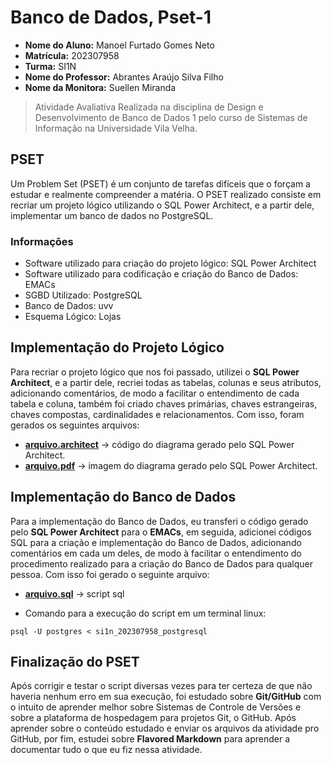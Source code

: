 # Banco de Dados, Pset-1
* **Nome do Aluno:** Manoel Furtado Gomes Neto
* **Matrícula:** 202307958
* **Turma:** SI1N
* **Nome do Professor:** Abrantes Araújo Silva Filho
* **Nome da Monitora:** Suellen Miranda

> Atividade Avaliativa Realizada na disciplina de Design e Desenvolvimento de Banco de Dados 1 pelo curso de Sistemas de Informação na Universidade Vila Velha.

## PSET
Um Problem Set (PSET) é um conjunto de tarefas difíceis que o forçam a estudar e realmente compreender a matéria. O PSET realizado consiste em recriar um projeto lógico utilizando o SQL Power Architect, e a partir dele, implementar um banco de dados no PostgreSQL.

### Informações
* Software utilizado para criação do projeto lógico: SQL Power Architect
* Software utilizado para codificação e criação do Banco de Dados: EMACs
* SGBD Utilizado: PostgreSQL
* Banco de Dados: uvv
* Esquema Lógico: Lojas

## Implementação do Projeto Lógico
Para recriar o projeto lógico que nos foi passado, utilizei o **SQL Power Architect**, e a partir dele, recriei todas as tabelas, colunas e seus atributos, adicionando comentários, de modo a facilitar o entendimento de cada tabela e coluna, também foi criado chaves primárias, chaves estrangeiras, chaves compostas, cardinalidades e relacionamentos. Com isso, foram gerados os seguintes arquivos:

* **[arquivo.architect](https://github.com/oManoelNeto/uvv_bd1_si1n/blob/main/pset1/si1n_202307958_postgresql.architect)** -> código do diagrama gerado pelo SQL Power Architect.
* **[arquivo.pdf](https://github.com/oManoelNeto/uvv_bd1_si1n/blob/main/pset1/si1n_202307958_postgresql.pdf)** -> imagem do diagrama gerado pelo SQL Power Architect.

## Implementação do Banco de Dados
 Para a implementação do Banco de Dados, eu transferi o código gerado pelo **SQL Power Architect** para o **EMACs**, em seguida, adicionei códigos SQL para a criação e implementação   do Banco de Dados, adicionando comentários em cada um deles, de modo à facilitar o entendimento do procedimento realizado para a criação do Banco de Dados para qualquer pessoa. Com isso foi gerado o seguinte arquivo:
 * **[arquivo.sql](https://github.com/oManoelNeto/uvv_bd1_si1n/blob/main/pset1/si1n_202307958_postgresql.sql)** -> script sql
 
 * Comando para a execução do script em um terminal linux:

```
psql -U postgres < si1n_202307958_postgresql
```

 ## Finalização do PSET
 
 Após corrigir e testar o script diversas vezes para ter certeza de que não haveria nenhum erro em sua execução, foi estudado sobre **Git/GitHub** com o intuito de aprender melhor sobre Sistemas de Controle de Versões e sobre a plataforma de hospedagem para projetos Git, o GitHub. Após aprender sobre o conteúdo estudado e enviar os arquivos da atividade pro GitHub, por fim, estudei sobre **Flavored Markdown** para aprender a documentar tudo o que eu fiz nessa atividade.
 
